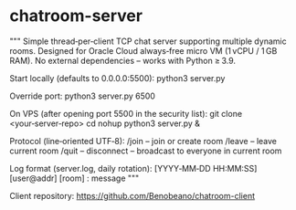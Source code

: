 # chatroom-server

"""
Simple thread‑per‑client TCP chat server supporting multiple dynamic rooms.
Designed for Oracle Cloud always‑free micro VM (1 vCPU / 1 GB RAM).
No external dependencies – works with Python ≥ 3.9.

Start locally (defaults to 0.0.0.0:5500):
    python3 server.py

Override port:
    python3 server.py 6500

On VPS (after opening port 5500 in the security list):
    git clone <your‑server‑repo>
    cd <repo>
    nohup python3 server.py &

Protocol (line‑oriented UTF‑8):
    /join <room>   – join or create room
    /leave         – leave current room
    /quit          – disconnect
    <text>         – broadcast to everyone in current room

Log format (server.log, daily rotation):
    [YYYY‑MM‑DD HH:MM:SS] [user@addr] [room] : message
"""

Client repository: https://github.com/Benobeano/chatroom-client

